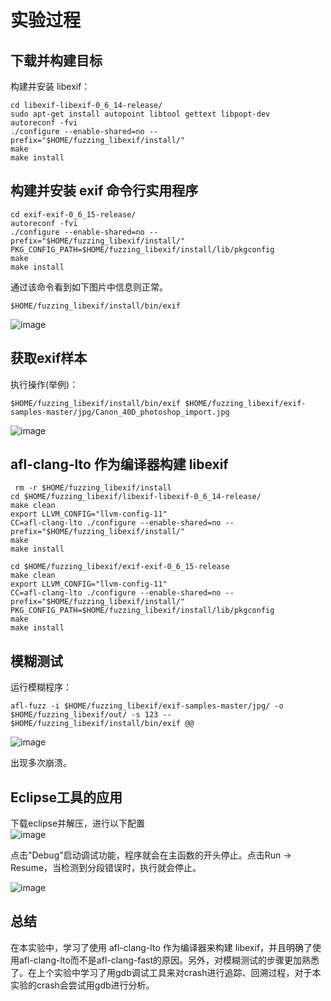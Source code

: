 实验过程
==

下载并构建目标
--

构建并安装 libexif：
```
cd libexif-libexif-0_6_14-release/
sudo apt-get install autopoint libtool gettext libpopt-dev
autoreconf -fvi
./configure --enable-shared=no --prefix="$HOME/fuzzing_libexif/install/"
make
make install
```

构建并安装 exif 命令行实用程序
--

```
cd exif-exif-0_6_15-release/
autoreconf -fvi
./configure --enable-shared=no --prefix="$HOME/fuzzing_libexif/install/" PKG_CONFIG_PATH=$HOME/fuzzing_libexif/install/lib/pkgconfig
make
make install
```

通过该命令看到如下图片中信息则正常。<br>

```
$HOME/fuzzing_libexif/install/bin/exif
```
![image](https://github.com/xhsy0314/Task/assets/84487619/bdd4590f-e9b3-4c57-99e7-2d88992d229c)

获取exif样本
--

执行操作(举例)：

```
$HOME/fuzzing_libexif/install/bin/exif $HOME/fuzzing_libexif/exif-samples-master/jpg/Canon_40D_photoshop_import.jpg
```

![image](https://github.com/xhsy0314/Task/assets/84487619/fa6d7f05-1ede-4c0c-9d40-bd3063e32bcf)


 afl-clang-lto 作为编译器构建 libexif
 --

```
 rm -r $HOME/fuzzing_libexif/install
cd $HOME/fuzzing_libexif/libexif-libexif-0_6_14-release/
make clean
export LLVM_CONFIG="llvm-config-11"
CC=afl-clang-lto ./configure --enable-shared=no --prefix="$HOME/fuzzing_libexif/install/"
make
make install
```

```
cd $HOME/fuzzing_libexif/exif-exif-0_6_15-release
make clean
export LLVM_CONFIG="llvm-config-11"
CC=afl-clang-lto ./configure --enable-shared=no --prefix="$HOME/fuzzing_libexif/install/" PKG_CONFIG_PATH=$HOME/fuzzing_libexif/install/lib/pkgconfig
make
make install
```

模糊测试
--

运行模糊程序：<br>

```
afl-fuzz -i $HOME/fuzzing_libexif/exif-samples-master/jpg/ -o $HOME/fuzzing_libexif/out/ -s 123 -- $HOME/fuzzing_libexif/install/bin/exif @@
```

![image](https://github.com/xhsy0314/Task/assets/84487619/f71d33d0-9542-493b-892c-0f260c3d6342)

出现多次崩溃。


Eclipse工具的应用
--

下载eclipse并解压，进行以下配置<br>
![image](https://github.com/xhsy0314/Task/assets/84487619/ee3966be-2662-48a4-aa64-776b390dbd62)

点击"Debug"启动调试功能，程序就会在主函数的开头停止。点击Run -> Resume，当检测到分段错误时，执行就会停止。<br>

![image](https://github.com/xhsy0314/Task/assets/84487619/2c4ff96c-4709-4f11-9998-9b51312d6b6a)

总结
--

在本实验中，学习了使用 afl-clang-lto 作为编译器来构建 libexif，并且明确了使用afl-clang-lto而不是afl-clang-fast的原因。另外，对模糊测试的步骤更加熟悉了。在上个实验中学习了用gdb调试工具来对crash进行追踪、回溯过程，对于本实验的crash会尝试用gdb进行分析。
